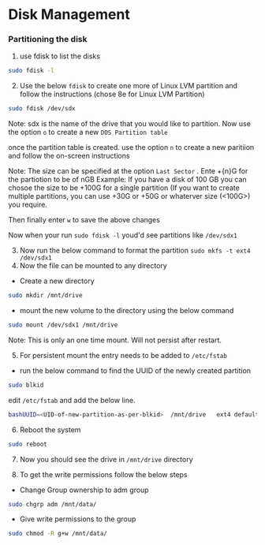 # Disk Management

### Partitioning the disk

1. use fdisk to list the disks

```bash
sudo fdisk -l
```

2. Use the below `fdisk` to create one more of Linux LVM partition
and follow the instructions (chose 8e for Linux LVM Partition)

```bash
sudo fdisk /dev/sdx
```

Note: sdx is the name of the drive that you would like to partition.
Now use the option `o` to create a new `DOS Partition table`

once the partition table is created. use the option `n` to create a new paritiion 
and follow the on-screen instructions

Note: The size can be specified at the option `Last Sector` . Ente +{n}G for the partiotion to be of nGB
Example: If you have a disk of 100 GB you can chosoe the size to be 
+100G for a single partition
(If you want to create multiple partitions, you can use +30G or +50G or whaterver size (<100G>) you require.  

Then finally enter `w` to save the above changes

Now when your run `sudo fdisk -l` youd'd see partitions like `/dev/sdx1` 

3. Now run the below command to format the partition
    	`sudo mkfs -t ext4 /dev/sdx1`
4. Now the file can be mounted to any directory
- Create a new directory 

```bash
sudo mkdir /mnt/drive
```

- mount the new volume to the directory using the below command

```bash
sudo mount /dev/sdx1 /mnt/drive
```

Note: This is only an one time mount. Will not persist after restart.

5. For persistent mount the entry needs to be added to `/etc/fstab`
- run the below command to find the UUID of the newly created partition

```bash
sudo blkid
```
edit `/etc/fstab` and add the below line. 

```bash
bashUUID=<UID-of-new-partition-as-per-blkid>  /mnt/drive   ext4 defaults,nofail   1   2
```

6. Reboot the system

```bash
sudo reboot
```

7. Now you should see the drive in `/mnt/drive` directory
    
8. To get the write permissions follow the below steps
- Change Group ownership to adm group

```bash
sudo chgrp adm /mnt/data/
```
- Give write permissions to the group

```bash
sudo chmod -R g+w /mnt/data/
```


